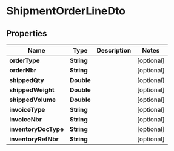 
# ShipmentOrderLineDto

## Properties
Name | Type | Description | Notes
------------ | ------------- | ------------- | -------------
**orderType** | **String** |  |  [optional]
**orderNbr** | **String** |  |  [optional]
**shippedQty** | **Double** |  |  [optional]
**shippedWeight** | **Double** |  |  [optional]
**shippedVolume** | **Double** |  |  [optional]
**invoiceType** | **String** |  |  [optional]
**invoiceNbr** | **String** |  |  [optional]
**inventoryDocType** | **String** |  |  [optional]
**inventoryRefNbr** | **String** |  |  [optional]



